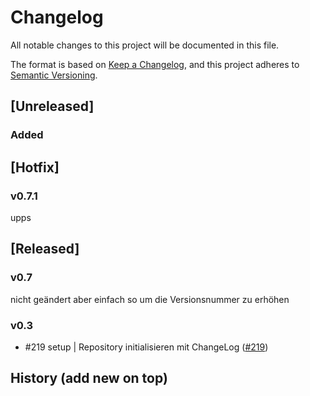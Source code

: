 # Changelog
All notable changes to this project will be documented in this file.

The format is based on [Keep a Changelog](https://keepachangelog.com/en/1.0.0/),
and this project adheres to [Semantic Versioning](https://semver.org/spec/v2.0.0.html).

## [Unreleased]
### Added

## [Hotfix]
### v0.7.1
upps


## [Released]
### v0.7
nicht geändert aber einfach so um die Versionsnummer zu erhöhen

### v0.3
- #219 setup | Repository initialisieren mit ChangeLog ([#219])


## History (add new on top)
[#219]: https://dev.azure.com/mseymi/GIT_Sechel/_workitems/edit/219